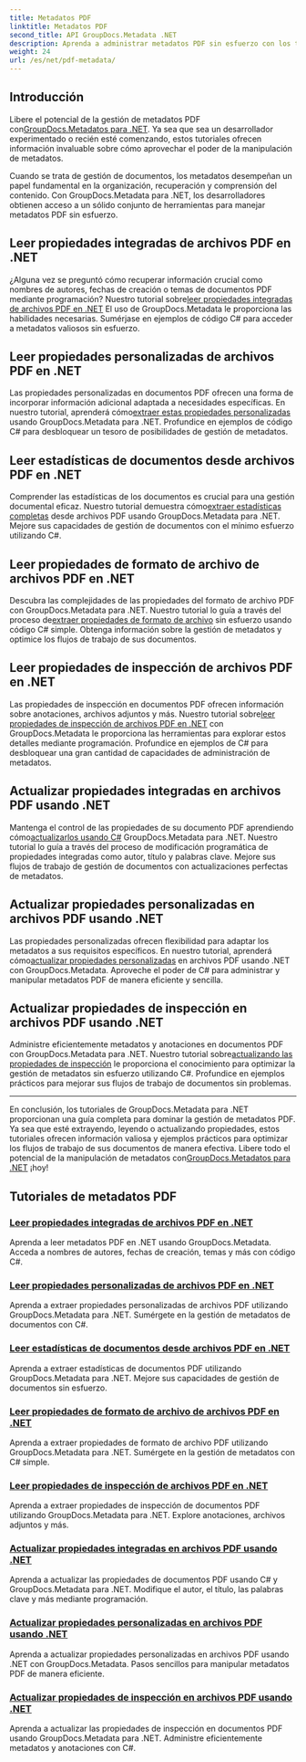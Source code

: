 ```yaml
---
title: Metadatos PDF
linktitle: Metadatos PDF
second_title: API GroupDocs.Metadata .NET
description: Aprenda a administrar metadatos PDF sin esfuerzo con los tutoriales de GroupDocs.Metadata para .NET. Acceda a propiedades integradas y personalizadas con código C#.
weight: 24
url: /es/net/pdf-metadata/
---
```

## Introducción

 Libere el potencial de la gestión de metadatos PDF con[GroupDocs.Metadatos para .NET](https://www.groupdocs.com/products/metadata/net). Ya sea que sea un desarrollador experimentado o recién esté comenzando, estos tutoriales ofrecen información invaluable sobre cómo aprovechar el poder de la manipulación de metadatos.

Cuando se trata de gestión de documentos, los metadatos desempeñan un papel fundamental en la organización, recuperación y comprensión del contenido. Con GroupDocs.Metadata para .NET, los desarrolladores obtienen acceso a un sólido conjunto de herramientas para manejar metadatos PDF sin esfuerzo.

## Leer propiedades integradas de archivos PDF en .NET

 ¿Alguna vez se preguntó cómo recuperar información crucial como nombres de autores, fechas de creación o temas de documentos PDF mediante programación? Nuestro tutorial sobre[leer propiedades integradas de archivos PDF en .NET](./read-built-in-properties-pdfs/) El uso de GroupDocs.Metadata le proporciona las habilidades necesarias. Sumérjase en ejemplos de código C# para acceder a metadatos valiosos sin esfuerzo.


## Leer propiedades personalizadas de archivos PDF en .NET

 Las propiedades personalizadas en documentos PDF ofrecen una forma de incorporar información adicional adaptada a necesidades específicas. En nuestro tutorial, aprenderá cómo[extraer estas propiedades personalizadas](./read-custom-properties-pdfs/) usando GroupDocs.Metadata para .NET. Profundice en ejemplos de código C# para desbloquear un tesoro de posibilidades de gestión de metadatos.


## Leer estadísticas de documentos desde archivos PDF en .NET

 Comprender las estadísticas de los documentos es crucial para una gestión documental eficaz. Nuestro tutorial demuestra cómo[extraer estadísticas completas](./read-document-statistics-pdfs/) desde archivos PDF usando GroupDocs.Metadata para .NET. Mejore sus capacidades de gestión de documentos con el mínimo esfuerzo utilizando C#.

## Leer propiedades de formato de archivo de archivos PDF en .NET

Descubra las complejidades de las propiedades del formato de archivo PDF con GroupDocs.Metadata para .NET. Nuestro tutorial lo guía a través del proceso de[extraer propiedades de formato de archivo](./read-file-format-properties-pdfs/) sin esfuerzo usando código C# simple. Obtenga información sobre la gestión de metadatos y optimice los flujos de trabajo de sus documentos.

## Leer propiedades de inspección de archivos PDF en .NET

 Las propiedades de inspección en documentos PDF ofrecen información sobre anotaciones, archivos adjuntos y más. Nuestro tutorial sobre[leer propiedades de inspección de archivos PDF en .NET](./read-inspection-properties-pdfs/) con GroupDocs.Metadata le proporciona las herramientas para explorar estos detalles mediante programación. Profundice en ejemplos de C# para desbloquear una gran cantidad de capacidades de administración de metadatos.

## Actualizar propiedades integradas en archivos PDF usando .NET

 Mantenga el control de las propiedades de su documento PDF aprendiendo cómo[actualizarlos usando C#](./update-built-in-properties-pdfs/) GroupDocs.Metadata para .NET. Nuestro tutorial lo guía a través del proceso de modificación programática de propiedades integradas como autor, título y palabras clave. Mejore sus flujos de trabajo de gestión de documentos con actualizaciones perfectas de metadatos.

## Actualizar propiedades personalizadas en archivos PDF usando .NET

 Las propiedades personalizadas ofrecen flexibilidad para adaptar los metadatos a sus requisitos específicos. En nuestro tutorial, aprenderá cómo[actualizar propiedades personalizadas](./update-custom-properties-pdfs/) en archivos PDF usando .NET con GroupDocs.Metadata. Aproveche el poder de C# para administrar y manipular metadatos PDF de manera eficiente y sencilla.

## Actualizar propiedades de inspección en archivos PDF usando .NET

 Administre eficientemente metadatos y anotaciones en documentos PDF con GroupDocs.Metadata para .NET. Nuestro tutorial sobre[actualizando las propiedades de inspección](./update-inspection-properties-pdfs/) le proporciona el conocimiento para optimizar la gestión de metadatos sin esfuerzo utilizando C#. Profundice en ejemplos prácticos para mejorar sus flujos de trabajo de documentos sin problemas.

----

En conclusión, los tutoriales de GroupDocs.Metadata para .NET proporcionan una guía completa para dominar la gestión de metadatos PDF. Ya sea que esté extrayendo, leyendo o actualizando propiedades, estos tutoriales ofrecen información valiosa y ejemplos prácticos para optimizar los flujos de trabajo de sus documentos de manera efectiva. Libere todo el potencial de la manipulación de metadatos con[GroupDocs.Metadatos para .NET](https://www.groupdocs.com/products/metadata/net) ¡hoy!
## Tutoriales de metadatos PDF
### [Leer propiedades integradas de archivos PDF en .NET](./read-built-in-properties-pdfs/)
Aprenda a leer metadatos PDF en .NET usando GroupDocs.Metadata. Acceda a nombres de autores, fechas de creación, temas y más con código C#.
### [Leer propiedades personalizadas de archivos PDF en .NET](./read-custom-properties-pdfs/)
Aprenda a extraer propiedades personalizadas de archivos PDF utilizando GroupDocs.Metadata para .NET. Sumérgete en la gestión de metadatos de documentos con C#.
### [Leer estadísticas de documentos desde archivos PDF en .NET](./read-document-statistics-pdfs/)
Aprenda a extraer estadísticas de documentos PDF utilizando GroupDocs.Metadata para .NET. Mejore sus capacidades de gestión de documentos sin esfuerzo.
### [Leer propiedades de formato de archivo de archivos PDF en .NET](./read-file-format-properties-pdfs/)
Aprenda a extraer propiedades de formato de archivo PDF utilizando GroupDocs.Metadata para .NET. Sumérgete en la gestión de metadatos con C# simple.
### [Leer propiedades de inspección de archivos PDF en .NET](./read-inspection-properties-pdfs/)
Aprenda a extraer propiedades de inspección de documentos PDF utilizando GroupDocs.Metadata para .NET. Explore anotaciones, archivos adjuntos y más.
### [Actualizar propiedades integradas en archivos PDF usando .NET](./update-built-in-properties-pdfs/)
Aprenda a actualizar las propiedades de documentos PDF usando C# y GroupDocs.Metadata para .NET. Modifique el autor, el título, las palabras clave y más mediante programación.
### [Actualizar propiedades personalizadas en archivos PDF usando .NET](./update-custom-properties-pdfs/)
Aprenda a actualizar propiedades personalizadas en archivos PDF usando .NET con GroupDocs.Metadata. Pasos sencillos para manipular metadatos PDF de manera eficiente.
### [Actualizar propiedades de inspección en archivos PDF usando .NET](./update-inspection-properties-pdfs/)
Aprenda a actualizar las propiedades de inspección en documentos PDF usando GroupDocs.Metadata para .NET. Administre eficientemente metadatos y anotaciones con C#.